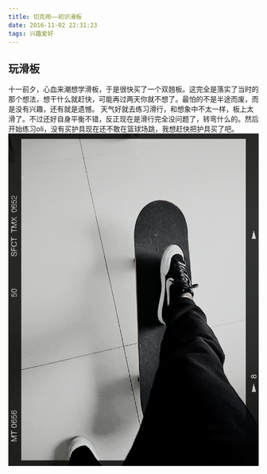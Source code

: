 ```yaml
---
title: 切克闹——初识滑板
date: 2016-11-02 22:31:23
tags: 兴趣爱好
---
```


<script>
alert("此页面不存在,返回主页面");
location="https://yangguang8112.github.io/#blog";
</script>

## 玩滑板
十一前夕，心血来潮想学滑板，于是很快买了一个双翘板。这完全是落实了当时的那个想法，想干什么就赶快，可能再过两天你就不想了。最怕的不是半途而废，而是没有兴趣，还有就是遗憾。
天气好就去练习滑行，和想象中不太一样，板上太滑了。不过还好自身平衡不错，反正现在是滑行完全没问题了，转弯什么的。然后开始练习oli，没有买护具现在还不敢在篮球场跳，我想赶快把护具买了吧。
![无法显示](\img\SelfieCity_20161016131653_save.jpg "小脚")


